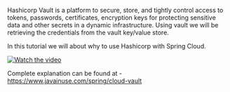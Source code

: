 Hashicorp Vault is a platform to secure, store, and tightly control access to tokens, passwords, certificates, encryption keys for protecting sensitive data and other secrets in a dynamic infrastructure.
Using vault we will be retrieving the credentials from the vault key/value store.

In this tutorial we will about why to use Hashicorp with Spring Cloud.

[![Watch the video](https://www.javainuse.com/boot-vault-min.jpg)](https://youtu.be/kO46vCxkheU)

Complete explanation can be found at - https://www.javainuse.com/spring/cloud-vault
